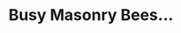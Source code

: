 ---
layout: project
title: Busy Masonry Bees...
permalink: /project10/
desc:
    I was appointed to undertake a full building survey (structural survey) of a Grade II listed cottage in Essex.<br><br>
    The property was generally in satisfactory condition. Defects were commensurate with a building of this nature and age, however some are a result of a lack of regular maintenance.  It should always be born in mind that the maintenance requirement to keep a listed property in good condition is generally greater than that of a modern property.<br><br>
    When inspecting an outbuilding at the rear of the site, some areas of masonry were repointed using hard cementitious mortar.  This had caused the relatively soft bricks to erode and I recommended that the cementitious mortar should be carefully removed and replaced with a lime based mortar.  This is a fairly common defect however more unusually I found that some of the brickwork joints had Masonry Bee cavities.<br><br>
    Some of the cavities ran along bed joints and appear to be fairly deep, however, did not appear to be affecting the performance or durability of the brickwork.<br><br>
    The bees are opportunists and will re-use old nest sites.  They are solitary insects and, like wildlife generally, are efficient pollinators.  I therefore advised my client that wall should be periodically monitored and should it start to deteriorate the cavities can be repointed with a compatible lime based mortar.<br><br>
    Artificial nesting boxes can also be placed on or near to help entice bees away from the masonry cavities and prevent recolonisation.  These can be home-made or, alternatively, proprietary kits are available.<br><br>
    Project reference code 147.
summary: /imgs/project10/147_masonry_repairs_listed_building_bees_cavity_gal.jpg
images:
  - mobile: /imgs/project10/mobile/1_147_masonry_repairs_listed_building_bees_cavity_m.jpg
  - mobile: /imgs/project10/mobile/2_147_masonry_repairs_listed_building_bees_cavity_m.jpg
  - mobile: /imgs/project10/mobile/3_147_masonry_repairs_listed_building_bees_cavity_m.jpg
  - desktop: /imgs/project10/desktop/1_147_masonry_repairs_listed_building_bees_cavity_dt.jpg
  - desktop: /imgs/project10/desktop/2_147_masonry_repairs_listed_building_bees_cavity_dt.jpg
  - desktop: /imgs/project10/desktop/3_147_masonry_repairs_listed_building_bees_cavity_dt.jpg
---